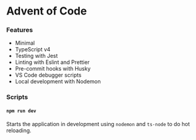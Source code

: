 # Advent of Code

### Features

- Minimal
- TypeScript v4
- Testing with Jest
- Linting with Eslint and Prettier
- Pre-commit hooks with Husky
- VS Code debugger scripts
- Local development with Nodemon

### Scripts

#### `npm run dev`

Starts the application in development using `nodemon` and `ts-node` to do hot reloading.